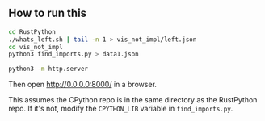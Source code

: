 ## How to run this

``` sh
cd RustPython
./whats_left.sh | tail -n 1 > vis_not_impl/left.json
cd vis_not_impl
python3 find_imports.py > data1.json

python3 -m http.server
```

Then open http://0.0.0.0:8000/ in a browser.

This assumes the CPython repo is in the same directory as the RustPython repo.
If it's not, modify the `CPYTHON_LIB` variable in `find_imports.py`.
